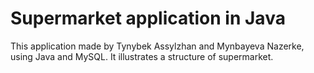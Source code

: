 # Supermarket application in Java
This application made by Tynybek Assylzhan and Mynbayeva Nazerke, using Java and MySQL. It illustrates a structure of supermarket.
